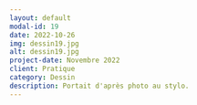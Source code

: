```yaml
---
layout: default
modal-id: 19
date: 2022-10-26
img: dessin19.jpg
alt: dessin19.jpg
project-date: Novembre 2022
client: Pratique
category: Dessin
description: Portait d'après photo au stylo.
---
```

